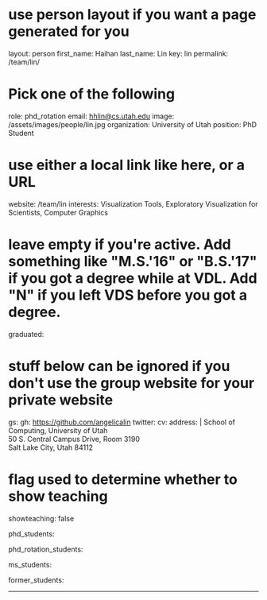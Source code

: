 # use person layout if you want a page generated for you
layout: person
first_name: Haihan
last_name: Lin
key: lin
permalink: /team/lin/
# Pick one of the following
role: phd_rotation 
email: hhlin@cs.utah.edu
image: /assets/images/people/lin.jpg
organization: University of Utah
position: PhD Student
# use either a local link like here, or a URL
website: /team/lin
interests: Visualization Tools, Exploratory Visualization for Scientists, Computer Graphics
#  leave empty if you're active. Add something like "M.S.'16" or "B.S.'17" if you got a degree while at VDL. Add "N" if you left VDS before you got a degree.
graduated: 

# stuff below can be ignored if you don't use the group website for your private website

gs: 
gh: https://github.com/angelicalin
twitter: 
cv: 
address: |
    School of Computing, University of Utah <br>
    50 S. Central Campus Drive, Room 3190 <br>
    Salt Lake City, Utah 84112

# flag used to determine whether to show teaching
showteaching: false

phd_students:

phd_rotation_students:

ms_students:

former_students:

---